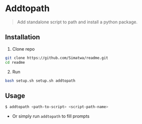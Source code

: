 # Addtopath 

> Add standalone script to path and install a python package.

## Installation
1. Clone repo 
```sh
git clone https://github.com/Simatwa/readme.git
cd readme
```
2. Run

```sh
bash setup.sh setup.sh addtopath
```

## Usage

```sh
$ addtopath <path-to-script> <script-path-name>
```
- Or simply run `addtopath` to fill prompts
